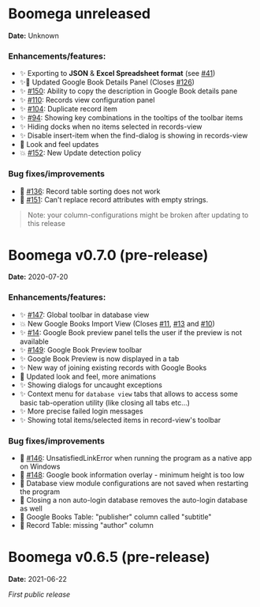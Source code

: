 # Boomega unreleased 

**Date:** Unknown

### Enhancements/features:

* ✨ Exporting to **JSON** & **Excel Spreadsheet format** (see [#41](https://github.com/Dansoftowner/Boomega/issues/41))
* ✨💄 Updated Google Book Details Panel (Closes [#126](https://github.com/Dansoftowner/Boomega/issues/126))
* ✨ [#150](https://github.com/Dansoftowner/Boomega/issues/150): Ability to copy the description in Google Book details pane
* ✨ [#110](https://github.com/Dansoftowner/Boomega/issues/150): Records view configuration panel
* ✨ [#104](https://github.com/Dansoftowner/Boomega/issues/104): Duplicate record item
* ✨ [#94](https://github.com/Dansoftowner/Boomega/issues/94): Showing key combinations in the tooltips of the toolbar items
* ✨ Hiding docks when no items selected in records-view
* ✨ Disable insert-item when the find-dialog is showing in records-view
* 💄 Look and feel updates
* 💥 [#152](https://github.com/Dansoftowner/Boomega/issues/152): New Update detection policy

### Bug fixes/improvements

* 🐛 [#136](https://github.com/Dansoftowner/Boomega/issues/136): Record table sorting does not work
* 🐛 [#151](https://github.com/Dansoftowner/Boomega/issues/151): Can't replace record attributes with empty strings.

> Note: your column-configurations might be broken after updating to this release

# Boomega v0.7.0 (pre-release)

**Date:** 2020-07-20

### Enhancements/features:

* ✨ [#147](https://github.com/Dansoftowner/Boomega/issues/147): Global toolbar in database view
* 💥 New Google Books Import View (Closes [#11](https://github.com/Dansoftowner/Boomega/issues/11), [#13](https://github.com/Dansoftowner/Boomega/issues/13) and [#10](https://github.com/Dansoftowner/Boomega/issues/10))
* ✨ [#14](https://github.com/Dansoftowner/Boomega/issues/14): Google Book preview panel tells the user if the preview is not available
* ✨ [#149](https://github.com/Dansoftowner/Boomega/issues/149): Google Book Preview toolbar
* ✨ Google Book Preview is now displayed in a tab
* ✨ New way of joining existing records with Google Books
* 💄 Updated look and feel, more animations
* ✨ Showing dialogs for uncaught exceptions
* ✨ Context menu for `database view` tabs that allows to access some basic tab-operation utility (like closing all tabs etc...)
* ✨ More precise failed login messages
* ✨ Showing total items/selected items in record-view's toolbar

### Bug fixes/improvements

* 🐛 [#146](https://github.com/Dansoftowner/Boomega/issues/146): UnsatisfiedLinkError when running the program as a native app on Windows
* 🐛 [#148](https://github.com/Dansoftowner/Boomega/issues/148): Google book information overlay - minimum height is too low
* 🐛 Database view module configurations are not saved when restarting the program
* 🐛 Closing a non auto-login database removes the auto-login database as well
* 🐛 Google Books Table: "publisher" column called "subtitle"
* 🐛 Record Table: missing "author" column

# Boomega v0.6.5 (pre-release)

**Date:** 2021-06-22

_First public release_